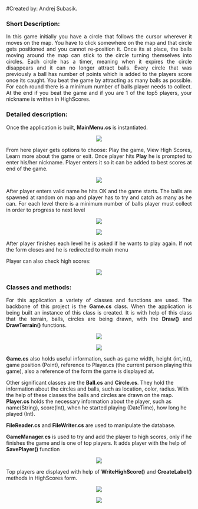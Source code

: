 #Created by: Andrej Subasik. 
<h3>Short Description:</h3>
<p align = "justify">
In this game initially you have a circle that follows the cursor wherever it moves on the map. You have to click somewhere on the map and that circle gets positioned and you cannot re-position it. Once its at place, the balls moving around the map can stick to the circle turning themselves into circles. Each circle has a timer, meaning when it expires the circle disappears and it can no longer attract balls. Every circle that was previously a ball has number of points which is added to the players score once its caught. You beat the game by attracting as many balls as possible. For each round there is a minimum number of balls player needs to collect. At the end if you beat the game and if you are 1 of the top5 players, your nickname is written in HighScores.</p>
<h3>Detailed description:</h3> 
<p>
Once the application is built, <b>MainMenu.cs</b> is instantiated.</p>

 <p align="center"> 
<img src="https://user-images.githubusercontent.com/47032530/61001113-3b158f00-a35f-11e9-8c88-522bf2ad4847.png">
</p>

<p align = "justify">
From here player gets options to choose: Play the game, View High Scores, Learn more about the game or exit.
Once player hits <b>Play</b> he is prompted to enter his/her nickname. 
Player enters it so it can be added to best scores at end of the game.</p>
<p align="center"> 
<img src="https://user-images.githubusercontent.com/47032530/61001175-67311000-a35f-11e9-8803-09a3cce8bbf5.png">
</p>
<p align = "justify">
After player enters valid name he hits OK and the game starts. 
The balls are spawned at random on map and player has to try and catch as many as he can.
For each level there is a minimum number of balls player must collect in order to progress to next level
</p>
<p align="center"> 
<img src="https://user-images.githubusercontent.com/47032530/61001219-7c0da380-a35f-11e9-8c4b-b2c5b90358d2.png">
</p> 
<p align="center"> 
<img src="https://user-images.githubusercontent.com/47032530/61001236-829c1b00-a35f-11e9-9fbf-569ffee65003.png">
</p> 
<p align = "justify">
After player finishes each level he is asked if he wants to play again. If not the form closes and he is redirected to main menu</p>
Player can also check high scores:

 <p align="center"> 
<img src="https://user-images.githubusercontent.com/47032530/61001258-8c258300-a35f-11e9-8a00-2e57dbcecd8f.png">
</p>

<h3>Classes and methods:</h3>
<p align = "justify"> 
For this application a variety of classes and functions are used. 
The backbone of this project is the <b>Game.cs</b> class. When the application is being built an instance of this class is created. It is with help of this class that the terrain, balls, circles are being drawn, with the <b>Draw()</b> and <b>DrawTerrain()</b> functions.</p>
<p align="center"> 
<img src="https://user-images.githubusercontent.com/47032530/61001299-ac554200-a35f-11e9-9b8f-c9556e0591d4.png">
</p>
<p align="center"> 
<img src="https://user-images.githubusercontent.com/47032530/61001313-b0815f80-a35f-11e9-929a-1867d36d8477.png">
</p>
<p align = "justify">
 <b>Game.cs</b> also holds useful information, such as game width, height (int,int), game position (Point), reference to Player.cs (the current person playing this game), also a reference of the form the game is displayed at.</p>
<p>
Other significant classes are the <b>Ball.cs</b> and <b>Circle.cs</b>. They hold the information about the circles and balls, such as location, color, radius. With the help of these classes the balls and circles are drawn on the map. 
<b>Player.cs</b> holds the necessary information about the player, such as name(String), score(Int), when he started playing (DateTime), how long he played (Int).</p>
<p>
<b>FileReader.cs</b> and <b>FileWriter.cs</b> are used to manipulate the database.</p>
<p> 
<b>GameManager.cs</b> is used to try and add the player to high scores, only if he finishes the game and is one of top players. It adds player with the help of <b>SavePlayer()</b> function
</p>
<p align="center"> 
<img src="https://user-images.githubusercontent.com/47032530/61001439-ea526600-a35f-11e9-8b28-ce37c07bbdf9.png">
</p>
<p align = "justify">
Top players are displayed with help of <b>WriteHighScore()</b> and <b>CreateLabel()</b> methods in HighScores form.
</p>
<p align="center"> 
<img src="https://user-images.githubusercontent.com/47032530/61001454-f0e0dd80-a35f-11e9-8848-c5580bf760df.png">
</p>
<p align="center"> 
<img src="https://user-images.githubusercontent.com/47032530/61001475-f9391880-a35f-11e9-961c-0ebcdf36d0fa.png">
</p>

